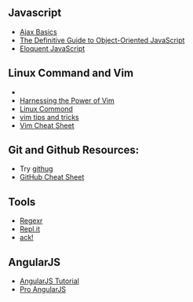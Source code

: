 <h2>Javascript</h2>
<ul>
	<li><a href = "http://teamtreehouse.com/library/ajax-basics">Ajax Basics</a></li>
	<li><a href = "https://www.youtube.com/watch?v=PMfcsYzj-9M">The Definitive Guide to Object-Oriented JavaScript</a></li>
	<li><a href = "http://eloquentjavascript.net/">Eloquent JavaScript</a></li>
</ul>

<h2>Linux Command and Vim</h2>
<ul>
	<li><a href="http://yannesposito.com/Scratch/en/blog/Learn-Vim-Progressively/"></a></li>
	<li><a href = "http://teamtreehouse.com/library/harnessing-the-power-of-vim">Harnessing the Power of Vim</a></li>
	<li><a href = "http://linuxcommand.org/">Linux Commond</a></li>
	<li><a href = "http://www.cs.swarthmore.edu/help/vim/selection.html">vim tips and tricks</a></li>	
	<li><a href = "http://www.fprintf.net/vimCheatSheet.html">Vim Cheat Sheet</a></li>
</ul>

<h2>Git and Github Resources:</h2>
<ul>
	<li>Try <a href="https://github.com/Gazler/githug">githug</a></li>
	<li><a href="https://github.com/tiimgreen/github-cheat-sheet">GitHub Cheat Sheet</a></li>
</ul>

<h2>Tools</h2>
<ul>
	<li><a href = "http://www.regexr.com/">Regexr</a></li>
	<li><a href = "http://repl.it/languages/JavaScript">Repl.it</a></li>
	<li><a href = "http://beyondgrep.com/">ack!</a></li>

</ul>

<h2>AngularJS</h2>
<ul>
	<li><a href = "https://docs.angularjs.org/tutorial/step_00">AngularJS Tutorial</a></li>
	<li><a href = "http://www.amazon.com/Pro-AngularJS-Experts-Voice-Development/dp/1430264489">Pro AngularJS</a></li>
</ul>
